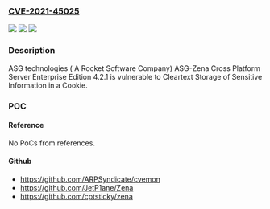 ### [CVE-2021-45025](https://cve.mitre.org/cgi-bin/cvename.cgi?name=CVE-2021-45025)
![](https://img.shields.io/static/v1?label=Product&message=n%2Fa&color=blue)
![](https://img.shields.io/static/v1?label=Version&message=n%2Fa&color=blue)
![](https://img.shields.io/static/v1?label=Vulnerability&message=n%2Fa&color=brighgreen)

### Description

ASG technologies ( A Rocket Software Company) ASG-Zena Cross Platform Server Enterprise Edition 4.2.1 is vulnerable to Cleartext Storage of Sensitive Information in a Cookie.

### POC

#### Reference
No PoCs from references.

#### Github
- https://github.com/ARPSyndicate/cvemon
- https://github.com/JetP1ane/Zena
- https://github.com/cptsticky/zena

